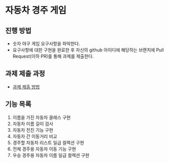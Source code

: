 # 자동차 경주 게임
## 진행 방법
* 숫자 야구 게임 요구사항을 파악한다.
* 요구사항에 대한 구현을 완료한 후 자신의 github 아이디에 해당하는 브랜치에 Pull Request(이하 PR)를 통해 과제를 제출한다.

## 과제 제출 과정
* [과제 제출 방법](https://github.com/next-step/nextstep-docs/tree/master/precourse)

## 기능 목록
1. 이름을 가진 자동차 클래스 구현
2. 자동차 이름 길이 검사
3. 자동차 전진 기능 구현
4. 자동자 간 이동거리 비교
5. 경주할 자동차 리스트 일급 컬렉션 구현
6. 전체 경주용 자동차 이동 기능 구현
7. 우승 경주용 자동차 이름 일급 컬렉션 구현